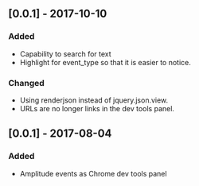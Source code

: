## [0.0.1] - 2017-10-10
### Added
- Capability to search for text
- Highlight for event_type so that it is easier to notice.

### Changed
- Using renderjson instead of jquery.json.view.
- URLs are no longer links in the dev tools panel.


## [0.0.1] - 2017-08-04
### Added
- Amplitude events as Chrome dev tools panel

